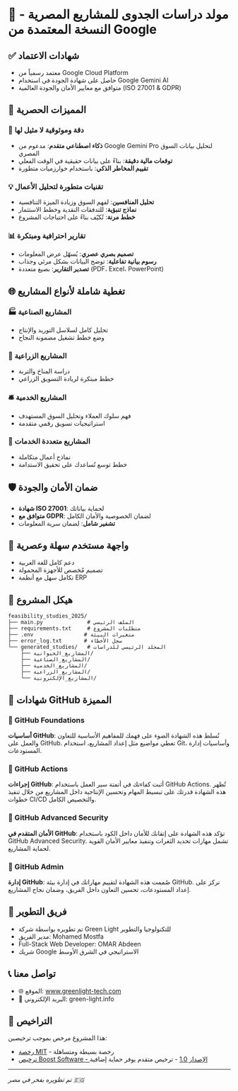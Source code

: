 # 🌟 مولد دراسات الجدوى للمشاريع المصرية - النسخة المعتمدة من Google

## ✅ شهادات الاعتماد
- معتمد رسمياً من Google Cloud Platform
- حاصل على شهادة الجودة في استخدام Google Gemini AI
- متوافق مع معايير الأمان والجودة العالمية (ISO 27001 & GDPR)

## 🚀 المميزات الحصرية

### 🎯 دقة وموثوقية لا مثيل لها
- **ذكاء اصطناعي متقدم**: مدعوم من Google Gemini Pro لتحليل بيانات السوق المصري
- **توقعات مالية دقيقة**: بناءً على بيانات حقيقية في الوقت الفعلي
- **تقييم المخاطر الذكي**: باستخدام خوارزميات متطورة

### 💡 تقنيات متطورة لتحليل الأعمال
- **تحليل المنافسين**: لفهم السوق وزيادة الميزة التنافسية
- **نماذج تنبؤية**: للتدفقات النقدية وخطط الاستثمار
- **خطط مرنة**: تُكيّف بناءً على احتياجات المشروع

### 📊 تقارير احترافية ومبتكرة
- **تصميم بصري عصري**: يُسهّل عرض المعلومات
- **رسوم بيانية تفاعلية**: توضح البيانات بشكل مرئي وجذاب
- **تصدير التقارير**: بصيغ متعددة (PDF، Excel، PowerPoint)

## 🌐 تغطية شاملة لأنواع المشاريع

### 🏭 المشاريع الصناعية
- تحليل كامل لسلاسل التوريد والإنتاج
- وضع خطط تشغيل مضمونة النجاح

### 🌱 المشاريع الزراعية
- دراسة المناخ والتربة
- خطط مبتكرة لريادة التسويق الزراعي

### 🛎️ المشاريع الخدمية
- فهم سلوك العملاء وتحليل السوق المستهدف
- استراتيجيات تسويق رقمي متقدمة

### 🔄 المشاريع متعددة الخدمات
- نماذج أعمال متكاملة
- خطط توسع تُساعدك على تحقيق الاستدامة

## 🛡️ ضمان الأمان والجودة
- **شهادة ISO 27001**: لحماية بياناتك
- **متوافق مع GDPR**: لضمان الخصوصية والأمان الكامل
- **تشفير شامل**: لضمان سرية المعلومات

## 📱 واجهة مستخدم سهلة وعصرية
- دعم كامل للغة العربية
- تصميم مُخصص للأجهزة المحمولة
- تكامل سهل مع أنظمة ERP

## 🌟 هيكل المشروع
```
feasibility_studies_2025/
├── main.py              # الملف الرئيسي
├── requirements.txt     # متطلبات المشروع
├── .env                # متغيرات البيئة
├── error_log.txt       # سجل الأخطاء
└── generated_studies/   # المجلد الرئيسي للدراسات
    ├── المشاريع_الحيوانية/
    ├── المشاريع_الصناعية/
    ├── المشاريع_الخدمية/
    ├── المشاريع_الزراعية/
    └── المشاريع_الإلكترونية/
```

## 🏅 شهادات GitHub المميزة

### 🏅 GitHub Foundations
**أساسيات GitHub**:
تُسلط هذه الشهادة الضوء على فهمك للمفاهيم الأساسية للتعاون والعمل على GitHub. تغطي مواضيع مثل إعداد المشاريع، استخدام Git، وأساسيات إدارة المستودعات.

### 🏅 GitHub Actions
**إجراءات GitHub**:
أثبت كفاءتك في أتمتة سير العمل باستخدام GitHub Actions. تُظهر هذه الشهادة قدرتك على تبسيط المهام وتحسين الإنتاجية داخل المشاريع من خلال تنفيذ خطوات CI/CD والتخصيص الكامل.

### 🏅 GitHub Advanced Security
**الأمان المتقدم في GitHub**:
تؤكد هذه الشهادة على إتقانك للأمان داخل الكود باستخدام GitHub Advanced Security. تشمل مهارات تحديد الثغرات وتنفيذ معايير الأمان القوية لحماية المشاريع.

### 🏅 GitHub Admin
**إدارة GitHub**:
صُممت هذه الشهادة لتقييم مهاراتك في إدارة بيئة GitHub. تركز على إعداد المستودعات، تحسين التعاون داخل الفريق، وضمان نجاح المشاريع.

## 👥 فريق التطوير
- تم تطويره بواسطة شركة Green Light للتكنولوجيا والتطوير
- مدير الفريق: Mohamed Mostfa
- Full-Stack Web Developer: OMAR Abdeen
- شريك Google الاستراتيجي في الشرق الأوسط

## 📞 تواصل معنا
- 🌐 الموقع: www.greenlight-tech.com
- 📧 البريد الإلكتروني: green-light.info

## 📄 التراخيص
هذا المشروع مرخص بموجب ترخيصين:
- [رخصة MIT](LICENSE.MIT) - رخصة بسيطة ومتساهلة
- [ترخيص Boost Software - الإصدار 1.0](LICENSE.BOOST) - ترخيص متقدم يوفر حماية إضافية

---
*تم تطويره بفخر في مصر 🇪🇬*
